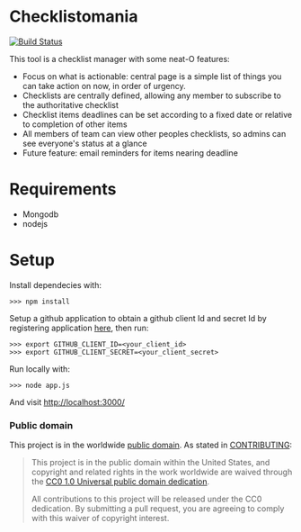 # Checklistomania
[![Build Status](https://travis-ci.org/18F/checklistomania.svg?branch=master)](https://travis-ci.org/18F/checklistomania)

This tool is a checklist manager with some neat-O features:
* Focus on what is actionable: central page is a simple list of things you can take action on now, in order of urgency.
* Checklists are centrally defined, allowing any member to subscribe to the authoritative checklist
* Checklist items deadlines can be set according to a fixed date or relative to completion of other items
* All members of team can view other peoples checklists, so admins can see everyone's status at a glance
* Future feature: email reminders for items nearing deadline

# Requirements
- Mongodb
- nodejs

# Setup
Install dependecies with:
```
>>> npm install
```

Setup a github application to obtain a github client Id and secret Id by registering application [here](https://github.com/settings/applications/new), then run:
```
>>> export GITHUB_CLIENT_ID=<your_client_id>
>>> export GITHUB_CLIENT_SECRET=<your_client_secret>
```

Run locally with:
```
>>> node app.js
```

And visit [http://localhost:3000/](http://localhost:3000/)

### Public domain

This project is in the worldwide [public domain](LICENSE.md). As stated in [CONTRIBUTING](CONTRIBUTING.md):

> This project is in the public domain within the United States, and copyright and related rights in the work worldwide are waived through the [CC0 1.0 Universal public domain dedication](https://creativecommons.org/publicdomain/zero/1.0/).
>
> All contributions to this project will be released under the CC0 dedication. By submitting a pull request, you are agreeing to comply with this waiver of copyright interest.
